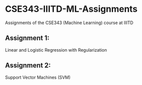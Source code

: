 # CSE343-IIITD-ML-Assignments
Assignments of the CSE343 (Machine Learning) course  at IIITD

## Assignment 1: 
Linear and Logistic Regression with Regularization
## Assignment 2: 
Support Vector Machines (SVM)
